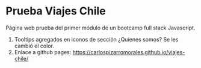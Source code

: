 # Prueba Viajes Chile

Página web prueba del primer módulo de un bootcamp full stack Javascript. 

1. Tooltips agregados en iconos de sección ¿Quienes somos? Se les cambió el color.
2. Enlace a github pages: https://carlospizarromorales.github.io/viajes-chile/   